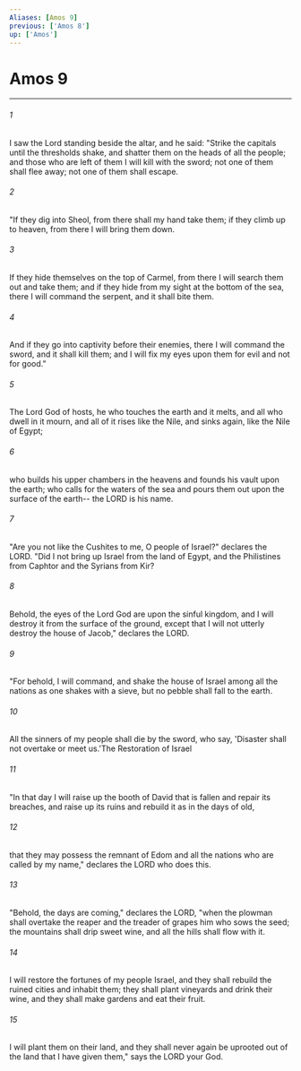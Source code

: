 ```yaml
---
Aliases: [Amos 9]
previous: ['Amos 8']
up: ['Amos']
---
```

# Amos 9

***

 

###### 1 
I saw the Lord standing beside the altar, and he said:
 "Strike the capitals until the thresholds shake, 
 and shatter them on the heads of all the people; 
 and those who are left of them I will kill with the sword; 
 not one of them shall flee away; 
 not one of them shall escape.
 
 

###### 2 
"If they dig into Sheol, 
 from there shall my hand take them; 
 if they climb up to heaven, 
 from there I will bring them down. 
 
 

###### 3 
If they hide themselves on the top of Carmel, 
 from there I will search them out and take them; 
 and if they hide from my sight at the bottom of the sea, 
 there I will command the serpent, and it shall bite them. 
 
 

###### 4 
And if they go into captivity before their enemies, 
 there I will command the sword, and it shall kill them; 
 and I will fix my eyes upon them 
 for evil and not for good."
 
 

###### 5 
The Lord God of hosts, 
 he who touches the earth and it melts, 
 and all who dwell in it mourn, 
 and all of it rises like the Nile, 
 and sinks again, like the Nile of Egypt; 
 
 

###### 6 
who builds his upper chambers in the heavens 
 and founds his vault upon the earth; 
 who calls for the waters of the sea 
 and pours them out upon the surface of the earth-- 
 the LORD is his name.
 
 

###### 7 
"Are you not like the Cushites to me, 
 O people of Israel?" declares the LORD. 
 "Did I not bring up Israel from the land of Egypt, 
 and the Philistines from Caphtor and the Syrians from Kir? 
 
 

###### 8 
Behold, the eyes of the Lord God are upon the sinful kingdom, 
 and I will destroy it from the surface of the ground, 
 except that I will not utterly destroy the house of Jacob," 
 declares the LORD.
 
 

###### 9 
"For behold, I will command, 
 and shake the house of Israel among all the nations 
 as one shakes with a sieve, 
 but no pebble shall fall to the earth. 
 
 

###### 10 
All the sinners of my people shall die by the sword, 
 who say, 'Disaster shall not overtake or meet us.'The Restoration of Israel
 
 

###### 11 
"In that day I will raise up 
 the booth of David that is fallen 
 and repair its breaches, 
 and raise up its ruins 
 and rebuild it as in the days of old, 
 
 

###### 12 
that they may possess the remnant of Edom 
 and all the nations who are called by my name," 
 declares the LORD who does this.
 
 

###### 13 
"Behold, the days are coming," declares the LORD, 
 "when the plowman shall overtake the reaper 
 and the treader of grapes him who sows the seed; 
 the mountains shall drip sweet wine, 
 and all the hills shall flow with it. 
 
 

###### 14 
I will restore the fortunes of my people Israel, 
 and they shall rebuild the ruined cities and inhabit them; 
 they shall plant vineyards and drink their wine, 
 and they shall make gardens and eat their fruit. 
 
 

###### 15 
I will plant them on their land, 
 and they shall never again be uprooted 
 out of the land that I have given them," 
 says the LORD your God.
 
